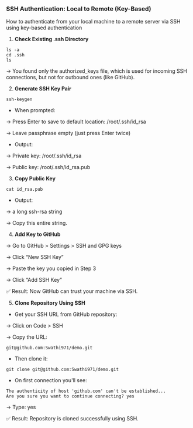 ### SSH Authentication: Local to Remote (Key-Based)
How to authenticate from your local machine to a remote server via SSH using key-based authentication
1. **Check Existing .ssh Directory** 
```commandline
ls -a
cd .ssh
ls
```
→ You found only the authorized_keys file, which is used for incoming SSH connections, but not for outbound ones (like GitHub).

2.  **Generate SSH Key Pair**
```commandline
ssh-keygen
```
* When prompted:

→ Press Enter to save to default location: /root/.ssh/id_rsa

→ Leave passphrase empty (just press Enter twice)

* Output:

→ Private key: /root/.ssh/id_rsa

→ Public key: /root/.ssh/id_rsa.pub

3. **Copy Public Key**
```commandline
cat id_rsa.pub
```
* Output: 

→ a long ssh-rsa string

→ Copy this entire string.

4. **Add Key to GitHub**

→ Go to GitHub > Settings > SSH and GPG keys

→ Click “New SSH Key”

→ Paste the key you copied in Step 3

→ Click “Add SSH Key”

✅ Result: Now GitHub can trust your machine via SSH.

5. **Clone Repository Using SSH**
* Get your SSH URL from GitHub repository:

→ Click on Code > SSH

→ Copy the URL:
```commandline
git@github.com:Swathi971/demo.git
```
* Then clone it:
```commandline
git clone git@github.com:Swathi971/demo.git
```
* On first connection you'll see:
```commandline
The authenticity of host 'github.com' can't be established...
Are you sure you want to continue connecting? yes
```
→ Type: yes

✅ Result: Repository is cloned successfully using SSH.